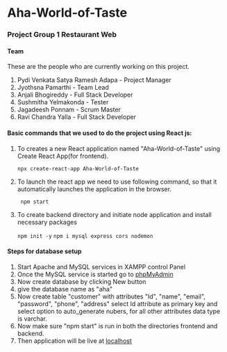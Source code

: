 # Aha-World-of-Taste

### Project Group 1 Restaurant Web


#### Team
These are the people who are currently working on this project.

1.	Pydi Venkata Satya Ramesh Adapa - Project Manager
2.	Jyothsna Pamarthi - Team Lead
3.	Anjali Bhogireddy - Full Stack Developer
4.	Sushmitha Yelmakonda - Tester
5.	Jagadeesh Ponnam - Scrum Master
6.	Ravi Chandra Yalla - Full Stack Developer


#### Basic commands that we used to do the project using React js:

1. To creates a new React application named "Aha-World-of-Taste" using Create React App(for frontend).
   
   ``` npx create-react-app Aha-World-of-Taste ```
   
2. To launch the react app we need to use following command, so that it automatically launches the application in the browser.
   
   ``` npm start``` 
3. To create backend directory and initiate node application and install necessary packages

   ```npm init -y```
   ```npm i mysql express cors nodemon```

#### Steps for database setup

1. Start Apache and MySQL services in XAMPP control Panel
2. Once the MySQL service is started go to [phpMyAdmin](http://localhost/phpmyadmin/)
3. Now create database by clicking New button
4. give the database name as "aha" 
5. Now create table "customer" with attributes "Id", "name", "email", "password", "phone", "address" select Id attribute as primary key and select option to auto_generate nubers, for all other attributes data type is varchar.
6. Now make sure "npm start" is run in both the directories frontend and backend.
7. Then application will be live at [localhost](http://localhost:3000/)  